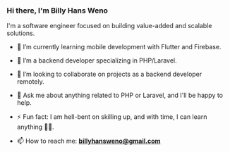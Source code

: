 ### Hi there, I'm Billy Hans Weno

I'm a software engineer focused on building value-added and scalable solutions.

- 🔭 I’m currently learning mobile development with Flutter and Firebase.
- 🌱 I’m a backend developer specializing in PHP/Laravel.
- 👯 I’m looking to collaborate on projects as a backend developer remotely.
- 💬 Ask me about anything related to PHP or Laravel, and I'll be happy to help.
- ⚡ Fun fact: I am hell-bent on skilling up, and with time, I can learn anything ✌🏾.

- 📫 How to reach me: **billyhansweno@gmail.com**
